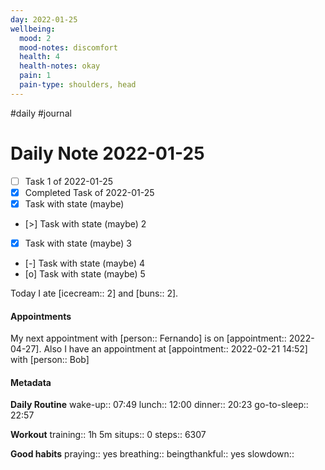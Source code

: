 ```yaml
---
day: 2022-01-25
wellbeing:
  mood: 2
  mood-notes: discomfort
  health: 4
  health-notes: okay
  pain: 1
  pain-type: shoulders, head
---
```

#daily #journal

# Daily Note 2022-01-25

- [ ] Task 1 of 2022-01-25
- [x] Completed Task of 2022-01-25
- [x] Task with state (maybe)
- [>] Task with state (maybe) 2
- [x] Task with state (maybe) 3
- [-] Task with state (maybe) 4
- [o] Task with state (maybe) 5

Today I ate [icecream:: 2] and [buns:: 2].

#### Appointments
My next appointment with [person:: Fernando] is on [appointment:: 2022-04-27].
Also I have an appointment at [appointment:: 2022-02-21 14:52] with [person:: Bob]

#### Metadata

**Daily Routine**
wake-up:: 07:49
lunch:: 12:00
dinner:: 20:23
go-to-sleep:: 22:57

**Workout**
training:: 1h 5m
situps:: 0
steps:: 6307

**Good habits**
praying:: yes
breathing:: 
beingthankful:: yes
slowdown:: 
